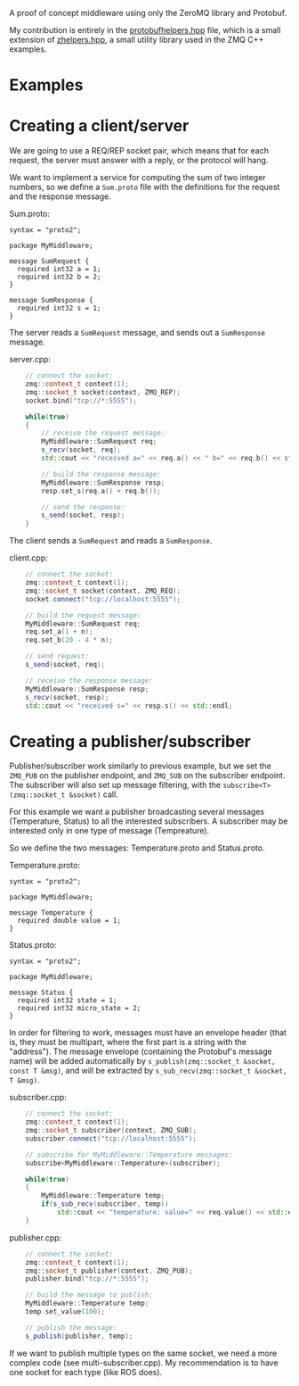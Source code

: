 A proof of concept middleware using only the ZeroMQ library and Protobuf.

My contribution is entirely in the <a href="protobufhelpers.hpp">protobufhelpers.hpp</a> file, which is a small extension of <a href="zhelpers.hpp">zhelpers.hpp</a>, a small utility library used in the ZMQ C++ examples.

Examples
========

Creating a client/server
========================

We are going to use a REQ/REP socket pair, which means that for each request, the server must answer with a reply, or the protocol will hang.

We want to implement a service for computing the sum of two integer numbers, so we define a `Sum.proto` file with the definitions for the request and the response message.

Sum.proto:
```Protocol Buffer
syntax = "proto2";

package MyMiddleware;

message SumRequest {
  required int32 a = 1;
  required int32 b = 2;
}

message SumResponse {
  required int32 s = 1;
}
```

The server reads a `SumRequest` message, and sends out a `SumResponse` message.

server.cpp:
```C++
    // connect the socket:
    zmq::context_t context(1);
    zmq::socket_t socket(context, ZMQ_REP);
    socket.bind("tcp://*:5555");

    while(true)
    {
        // receive the request message:
        MyMiddleware::SumRequest req;
        s_recv(socket, req);
        std::cout << "received a=" << req.a() << " b=" << req.b() << std::endl;

        // build the response message:
        MyMiddleware::SumResponse resp;
        resp.set_s(req.a() + req.b());

        // send the response:
        s_send(socket, resp);
    }
```

The client sends a `SumRequest` and reads a `SumResponse`.

client.cpp:
```C++
    // connect the socket:
    zmq::context_t context(1);
    zmq::socket_t socket(context, ZMQ_REQ);
    socket.connect("tcp://localhost:5555");

    // build the request message:
    MyMiddleware::SumRequest req;
    req.set_a(1 + n);
    req.set_b(20 - 4 * n);

    // send request:
    s_send(socket, req);

    // receive the response message:
    MyMiddleware::SumResponse resp;
    s_recv(socket, resp);
    std::cout << "received s=" << resp.s() << std::endl;
```

Creating a publisher/subscriber
=============================

Publisher/subscriber work similarly to previous example, but we set the `ZMQ_PUB` on the publisher endpoint, and `ZMQ_SUB` on the subscriber endpoint. The subscriber will also set up message filtering, with the `subscribe<T>(zmq::socket_t &socket)` call.

For this example we want a publisher broadcasting several messages (Temperature, Status) to all the interested subscribers. A subscriber may be interested only in one type of message (Tempreature).

So we define the two messages: Temperature.proto and Status.proto.

Temperature.proto:
```Protocol Buffer
syntax = "proto2";

package MyMiddleware;

message Temperature {
  required double value = 1;
}
```

Status.proto:
```Protocol Buffer
syntax = "proto2";

package MyMiddleware;

message Status {
  required int32 state = 1;
  required int32 micro_state = 2;
}
```

In order for filtering to work, messages must have an envelope header (that is, they must be multipart, where the first part is a string with the "address"). The message envelope (containing the Protobuf's message name) will be added automatically by `s_publish(zmq::socket_t &socket, const T &msg)`, and will be extracted by `s_sub_recv(zmq::socket_t &socket, T &msg)`.

subscriber.cpp:
```C++
    // connect the socket:
    zmq::context_t context(1);
    zmq::socket_t subscriber(context, ZMQ_SUB);
    subscriber.connect("tcp://localhost:5555");

    // subscribe for MyMiddleware::Temperature messages:
    subscribe<MyMiddleware::Temperature>(subscriber);

    while(true)
    {
        MyMiddleware::Temperature temp;
        if(s_sub_recv(subscriber, temp))
            std::cout << "temperature: value=" << req.value() << std::endl;
    }
```

publisher.cpp:
```C++
    // connect the socket:
    zmq::context_t context(1);
    zmq::socket_t publisher(context, ZMQ_PUB);
    publisher.bind("tcp://*:5555");

    // build the message to publish:
    MyMiddleware::Temperature temp;
    temp.set_value(100);

    // publish the message:
    s_publish(publisher, temp);
```

If we want to publish multiple types on the same socket, we need a more complex code (see multi-subscriber.cpp). My recommendation is to have one socket for each type (like ROS does).

